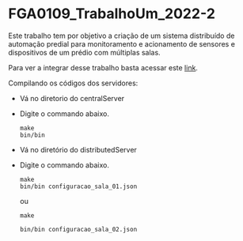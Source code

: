 # FGA0109_TrabalhoUm_2022-2
Este trabalho tem por objetivo a criação de um sistema distribuído de automação predial para monitoramento e acionamento de sensores e dispositivos de um prédio com múltiplas salas. 

Para ver a integrar desse trabalho basta acessar este [link](https://gitlab.com/fse_fga/trabalhos-2022_2/trabalho-1-2022-2).


Compilando os códigos dos servidores:

* Vá no diretorio do centralServer
* Digite o commando abaixo.
  ```
  make
  bin/bin
  ```

* Vá no diretório do distributedServer 
* Digite o commando abaixo.
  ```
  make
  bin/bin configuracao_sala_01.json
  ```
  ou 

  ```
  make

  bin/bin configuracao_sala_02.json
  ```
